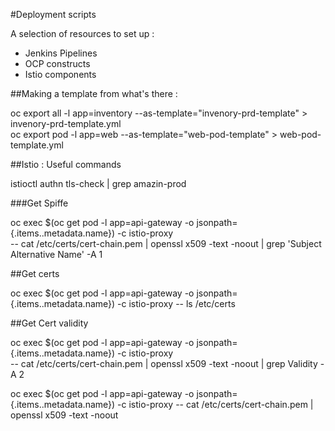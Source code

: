 #Deployment scripts

A selection of resources to set up : 
   * Jenkins Pipelines
   * OCP constructs
   * Istio components
   
##Making a template from what's there :

oc export all -l app=inventory --as-template="invenory-prd-template" > invenory-prd-template.yml  
oc export pod -l app=web --as-template="web-pod-template" > web-pod-template.yml  

##Istio : Useful commands

istioctl authn tls-check | grep amazin-prod


###Get Spiffe

oc exec $(oc get pod -l app=api-gateway -o jsonpath={.items..metadata.name}) -c istio-proxy \
    -- cat /etc/certs/cert-chain.pem | openssl x509 -text -noout  | grep 'Subject Alternative Name' -A 1 
    
##Get certs

oc exec $(oc get pod -l app=api-gateway -o jsonpath={.items..metadata.name}) -c istio-proxy -- ls /etc/certs

##Get Cert validity

oc exec $(oc get pod -l app=api-gateway -o jsonpath={.items..metadata.name}) -c istio-proxy \
    -- cat /etc/certs/cert-chain.pem | openssl x509 -text -noout  | grep Validity -A 2
    
    
oc exec $(oc get pod -l app=api-gateway -o jsonpath={.items..metadata.name}) -c istio-proxy -- cat /etc/certs/cert-chain.pem | openssl x509 -text -noout    